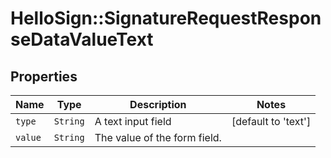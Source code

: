 # HelloSign::SignatureRequestResponseDataValueText



## Properties

| Name | Type | Description | Notes |
| ---- | ---- | ----------- | ----- |
| `type` | ```String``` |  A text input field  |  [default to 'text'] |
| `value` | ```String``` |  The value of the form field.  |  |

